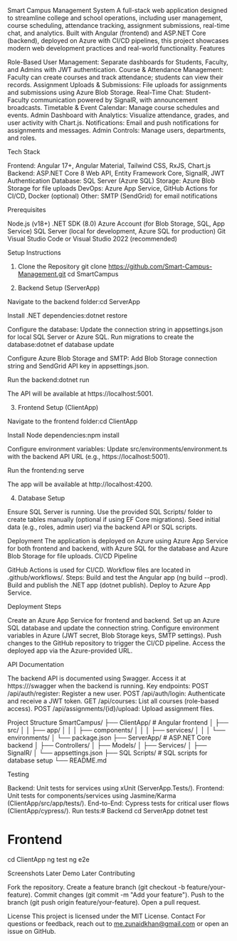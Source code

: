 Smart Campus Management System
A full-stack web application designed to streamline college and school operations, including user management, course scheduling, attendance tracking, assignment submissions, real-time chat, and analytics. Built with Angular (frontend) and ASP.NET Core (backend), deployed on Azure with CI/CD pipelines, this project showcases modern web development practices and real-world functionality.
Features

Role-Based User Management: Separate dashboards for Students, Faculty, and Admins with JWT authentication.
Course & Attendance Management: Faculty can create courses and track attendance; students can view their records.
Assignment Uploads & Submissions: File uploads for assignments and submissions using Azure Blob Storage.
Real-Time Chat: Student-Faculty communication powered by SignalR, with announcement broadcasts.
Timetable & Event Calendar: Manage course schedules and events.
Admin Dashboard with Analytics: Visualize attendance, grades, and user activity with Chart.js.
Notifications: Email and push notifications for assignments and messages.
Admin Controls: Manage users, departments, and roles.

Tech Stack

Frontend: Angular 17+, Angular Material, Tailwind CSS, RxJS, Chart.js
Backend: ASP.NET Core 8 Web API, Entity Framework Core, SignalR, JWT Authentication
Database: SQL Server (Azure SQL)
Storage: Azure Blob Storage for file uploads
DevOps: Azure App Service, GitHub Actions for CI/CD, Docker (optional)
Other: SMTP (SendGrid) for email notifications

Prerequisites

Node.js (v18+)
.NET SDK (8.0)
Azure Account (for Blob Storage, SQL, App Service)
SQL Server (local for development, Azure SQL for production)
Git
Visual Studio Code or Visual Studio 2022 (recommended)

Setup Instructions
1. Clone the Repository
git clone https://github.com/Smart-Campus-Management.git
cd SmartCampus

2. Backend Setup (ServerApp)

Navigate to the backend folder:cd ServerApp


Install .NET dependencies:dotnet restore


Configure the database:
Update the connection string in appsettings.json for local SQL Server or Azure SQL.
Run migrations to create the database:dotnet ef database update




Configure Azure Blob Storage and SMTP:
Add Blob Storage connection string and SendGrid API key in appsettings.json.


Run the backend:dotnet run

The API will be available at https://localhost:5001.

3. Frontend Setup (ClientApp)

Navigate to the frontend folder:cd ClientApp


Install Node dependencies:npm install


Configure environment variables:
Update src/environments/environment.ts with the backend API URL (e.g., https://localhost:5001).


Run the frontend:ng serve

The app will be available at http://localhost:4200.

4. Database Setup

Ensure SQL Server is running.
Use the provided SQL Scripts/ folder to create tables manually (optional if using EF Core migrations).
Seed initial data (e.g., roles, admin user) via the backend API or SQL scripts.

Deployment
The application is deployed on Azure using Azure App Service for both frontend and backend, with Azure SQL for the database and Azure Blob Storage for file uploads.
CI/CD Pipeline

GitHub Actions is used for CI/CD.
Workflow files are located in .github/workflows/.
Steps:
Build and test the Angular app (ng build --prod).
Build and publish the .NET app (dotnet publish).
Deploy to Azure App Service.



Deployment Steps

Create an Azure App Service for frontend and backend.
Set up an Azure SQL database and update the connection string.
Configure environment variables in Azure (JWT secret, Blob Storage keys, SMTP settings).
Push changes to the GitHub repository to trigger the CI/CD pipeline.
Access the deployed app via the Azure-provided URL.

API Documentation

The backend API is documented using Swagger.
Access it at https://<your-api-url>/swagger when the backend is running.
Key endpoints:
POST /api/auth/register: Register a new user.
POST /api/auth/login: Authenticate and receive a JWT token.
GET /api/courses: List all courses (role-based access).
POST /api/assignments/{id}/upload: Upload assignment files.



Project Structure
SmartCampus/
├── ClientApp/              # Angular frontend
│   ├── src/
│   │   ├── app/
│   │   │   ├── components/
│   │   │   ├── services/
│   │   │   └── environments/
│   └── package.json
├── ServerApp/              # ASP.NET Core backend
│   ├── Controllers/
│   ├── Models/
│   ├── Services/
│   ├── SignalR/
│   └── appsettings.json
├── SQL Scripts/            # SQL scripts for database setup
└── README.md

Testing

Backend: Unit tests for services using xUnit (ServerApp.Tests/).
Frontend: Unit tests for components/services using Jasmine/Karma (ClientApp/src/app/tests/).
End-to-End: Cypress tests for critical user flows (ClientApp/cypress/).
Run tests:# Backend
cd ServerApp
dotnet test

# Frontend
cd ClientApp
ng test
ng e2e



Screenshots
Later
Demo
Later
Contributing

Fork the repository.
Create a feature branch (git checkout -b feature/your-feature).
Commit changes (git commit -m "Add your feature").
Push to the branch (git push origin feature/your-feature).
Open a pull request.

License
This project is licensed under the MIT License.
Contact
For questions or feedback, reach out to <me.zunaidkhan@gmail.com> or open an issue on GitHub.
